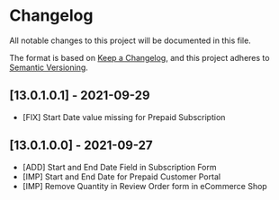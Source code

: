 # Changelog

All notable changes to this project will be documented in this file.

The format is based on [Keep a Changelog](https://keepachangelog.com/en/1.0.0/),
and this project adheres to [Semantic Versioning](https://semver.org/spec/v2.0.0.html).

## [13.0.1.0.1] - 2021-09-29
- [FIX] Start Date value missing for Prepaid Subscription

## [13.0.1.0.0] - 2021-09-27
- [ADD] Start and End Date Field in Subscription Form
- [IMP] Start and End Date for Prepaid Customer Portal
- [IMP] Remove Quantity in Review Order form in eCommerce Shop

